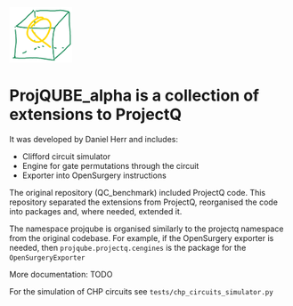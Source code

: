<img src="projqube.png" alt="projqube" height="100px"></img>

# ProjQUBE_alpha is a collection of extensions to ProjectQ

It was developed by Daniel Herr and includes:
* Clifford circuit simulator
* Engine for gate permutations through the circuit
* Exporter into OpenSurgery instructions

The original repository (QC_benchmark) included ProjectQ code. This repository separated the extensions from ProjectQ, reorganised the code into packages and, where needed, extended it.

The namespace projqube is organised similarly to the projectq namespace from the original codebase.
For example, if the OpenSurgery exporter is needed, then ``projqube.projectq.cengines`` is the package for the ``OpenSurgeryExporter``

More documentation: TODO

For the simulation of CHP circuits see ``tests/chp_circuits_simulator.py``